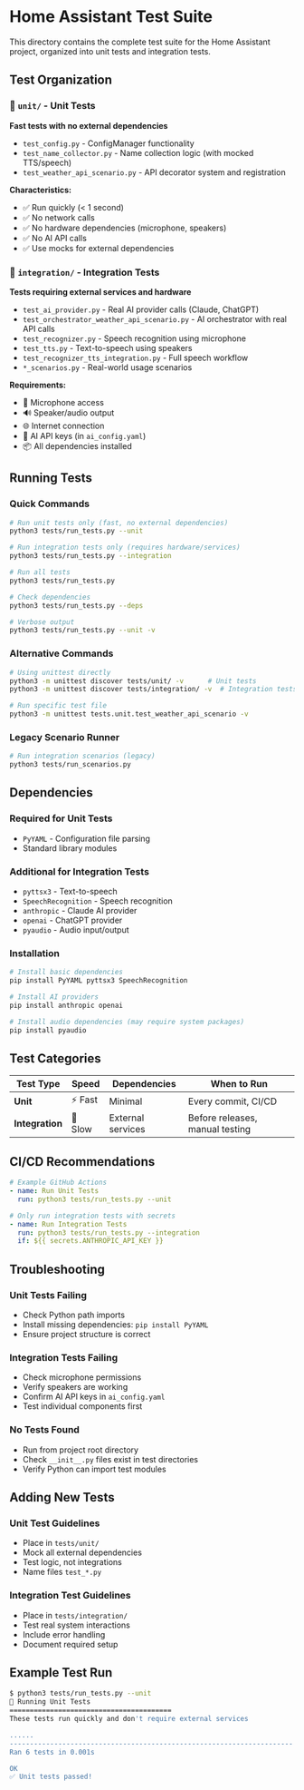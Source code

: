 # Home Assistant Test Suite

This directory contains the complete test suite for the Home Assistant project, organized into unit tests and integration tests.

## Test Organization

### 📁 `unit/` - Unit Tests
**Fast tests with no external dependencies**

- `test_config.py` - ConfigManager functionality
- `test_name_collector.py` - Name collection logic (with mocked TTS/speech)
- `test_weather_api_scenario.py` - API decorator system and registration

**Characteristics:**
- ✅ Run quickly (< 1 second)
- ✅ No network calls
- ✅ No hardware dependencies (microphone, speakers)
- ✅ No AI API calls
- ✅ Use mocks for external dependencies

### 📁 `integration/` - Integration Tests
**Tests requiring external services and hardware**

- `test_ai_provider.py` - Real AI provider calls (Claude, ChatGPT)
- `test_orchestrator_weather_api_scenario.py` - AI orchestrator with real API calls
- `test_recognizer.py` - Speech recognition using microphone
- `test_tts.py` - Text-to-speech using speakers
- `test_recognizer_tts_integration.py` - Full speech workflow
- `*_scenarios.py` - Real-world usage scenarios

**Requirements:**
- 🎤 Microphone access
- 🔊 Speaker/audio output
- 🌐 Internet connection
- 🔑 AI API keys (in `ai_config.yaml`)
- 📦 All dependencies installed

## Running Tests

### Quick Commands

```bash
# Run unit tests only (fast, no external dependencies)
python3 tests/run_tests.py --unit

# Run integration tests only (requires hardware/services)
python3 tests/run_tests.py --integration

# Run all tests
python3 tests/run_tests.py

# Check dependencies
python3 tests/run_tests.py --deps

# Verbose output
python3 tests/run_tests.py --unit -v
```

### Alternative Commands

```bash
# Using unittest directly
python3 -m unittest discover tests/unit/ -v      # Unit tests
python3 -m unittest discover tests/integration/ -v  # Integration tests

# Run specific test file
python3 -m unittest tests.unit.test_weather_api_scenario -v
```

### Legacy Scenario Runner

```bash
# Run integration scenarios (legacy)
python3 tests/run_scenarios.py
```

## Dependencies

### Required for Unit Tests
- `PyYAML` - Configuration file parsing
- Standard library modules

### Additional for Integration Tests
- `pyttsx3` - Text-to-speech
- `SpeechRecognition` - Speech recognition
- `anthropic` - Claude AI provider
- `openai` - ChatGPT provider
- `pyaudio` - Audio input/output

### Installation
```bash
# Install basic dependencies
pip install PyYAML pyttsx3 SpeechRecognition

# Install AI providers
pip install anthropic openai

# Install audio dependencies (may require system packages)
pip install pyaudio
```

## Test Categories

| Test Type | Speed | Dependencies | When to Run |
|-----------|-------|--------------|-------------|
| **Unit** | ⚡ Fast | Minimal | Every commit, CI/CD |
| **Integration** | 🐌 Slow | External services | Before releases, manual testing |

## CI/CD Recommendations

```yaml
# Example GitHub Actions
- name: Run Unit Tests
  run: python3 tests/run_tests.py --unit

# Only run integration tests with secrets
- name: Run Integration Tests  
  run: python3 tests/run_tests.py --integration
  if: ${{ secrets.ANTHROPIC_API_KEY }}
```

## Troubleshooting

### Unit Tests Failing
- Check Python path imports
- Install missing dependencies: `pip install PyYAML`
- Ensure project structure is correct

### Integration Tests Failing
- Check microphone permissions
- Verify speakers are working
- Confirm AI API keys in `ai_config.yaml`
- Test individual components first

### No Tests Found
- Run from project root directory
- Check `__init__.py` files exist in test directories
- Verify Python can import test modules

## Adding New Tests

### Unit Test Guidelines
- Place in `tests/unit/`
- Mock all external dependencies
- Test logic, not integrations
- Name files `test_*.py`

### Integration Test Guidelines  
- Place in `tests/integration/`
- Test real system interactions
- Include error handling
- Document required setup

## Example Test Run

```bash
$ python3 tests/run_tests.py --unit
🧪 Running Unit Tests
========================================
These tests run quickly and don't require external services

......
----------------------------------------------------------------------
Ran 6 tests in 0.001s

OK
✅ Unit tests passed!
```